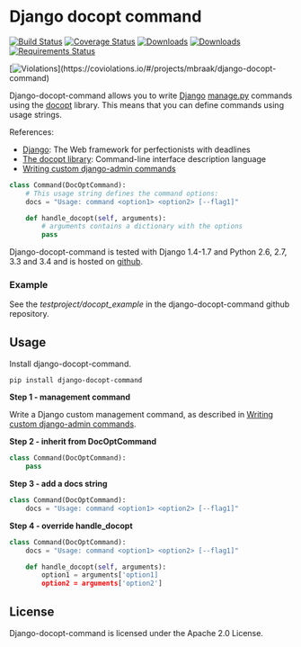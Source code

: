 # Django docopt command

[![Build Status](https://travis-ci.org/mbraak/django-docopt-command.png?branch=master)](https://travis-ci.org/mbraak/django-docopt-command) [![Coverage Status](https://coveralls.io/repos/mbraak/django-docopt-command/badge.png?branch=master)](https://coveralls.io/r/mbraak/django-docopt-command?branch=master) [![Downloads](https://pypip.in/d/django-docopt-command/badge.png)](https://pypi.python.org/pypi/django-docopt-command/) [![Downloads](https://pypip.in/v/django-docopt-command/badge.png)](https://pypi.python.org/pypi/django-docopt-command/) [![Requirements Status](https://requires.io/github/mbraak/django-docopt-command/requirements.png?branch=master)](https://requires.io/github/mbraak/django-docopt-command/requirements/?branch=master)


[![Violations](https://coviolations.io/projects/mbraak/django-docopt-command/badge/?)](https://coviolations.io/#/projects/mbraak/django-docopt-command)


Django-docopt-command allows you to write [Django](https://www.djangoproject.com) [manage.py](https://docs.djangoproject.com/en/dev/howto/custom-management-commands/) commands using the [docopt](http://www.docopt.org) library. This means that you can define commands using usage strings.

References:

* [Django](https://www.djangoproject.com): The Web framework for perfectionists with deadlines
* [The docopt library](http://www.docopt.org): Command-line interface description language
* [Writing custom django-admin commands](https://docs.djangoproject.com/en/dev/howto/custom-management-commands/)

```python
class Command(DocOptCommand):
	# This usage string defines the command options:
	docs = "Usage: command <option1> <option2> [--flag1]"

	def handle_docopt(self, arguments):
		# arguments contains a dictionary with the options
		pass
```

Django-docopt-command is tested with Django 1.4-1.7 and Python 2.6, 2.7, 3.3 and 3.4 and is hosted on [github](https://github.com/mbraak/django-docopt-command).

### Example

See the *testproject/docopt_example* in the django-docopt-command github repository.

## Usage

Install django-docopt-command.

```
pip install django-docopt-command
```

**Step 1 - management command**

Write a Django custom management command, as described in [Writing custom django-admin commands](https://docs.djangoproject.com/en/dev/howto/custom-management-commands/).

**Step 2 - inherit from DocOptCommand**

```python
class Command(DocOptCommand):
	pass
```

**Step 3 - add a docs string**

```python
class Command(DocOptCommand):
	docs = "Usage: command <option1> <option2> [--flag1]"
```

**Step 4 - override handle_docopt**

```python
class Command(DocOptCommand):
	docs = "Usage: command <option1> <option2> [--flag1]"

	def handle_docopt(self, arguments):
		option1 = arguments['option1]
		option2 = arguments['option2']
```

## License

Django-docopt-command is licensed under the Apache 2.0 License.
